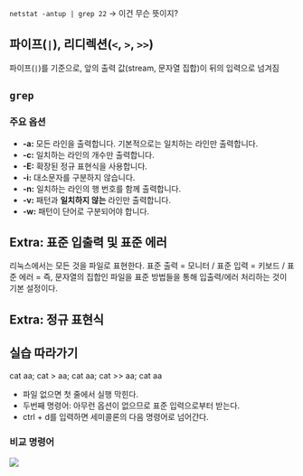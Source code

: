 `netstat -antup | grep 22`  → 이건 무슨 뜻이지?
## 파이프(`|`), 리디렉션(`<`, `>`, `>>`)
파이프(`|`)를 기준으로, 앞의 출력 값(stream, 문자열 집합)이 뒤의 입력으로 넘겨짐
## `grep`

### 주요 옵션
- **-a:** 모든 라인을 출력합니다. 기본적으로는 일치하는 라인만 출력합니다.
- **-c:** 일치하는 라인의 개수만 출력합니다.
- **-E:** 확장된 정규 표현식을 사용합니다.
- **-i:** 대소문자를 구분하지 않습니다.
- **-n:** 일치하는 라인의 행 번호를 함께 출력합니다.
- **-v:** 패턴과 **일치하지 않는** 라인만 출력합니다.
- **-w:** 패턴이 단어로 구분되어야 합니다.

## Extra: 표준 입출력 및 표준 에러
리눅스에서는 모든 것을 파일로 표현한다.
표준 출력 = 모니터 / 표준 입력 = 키보드 / 표준 에러 = 
즉, 문자열의 집합인 파일을 표준 방법들을 통해 입출력/에러 처리하는 것이 기본 설정이다.
## Extra: 정규 표현식


## 실습 따라가기
cat aa; cat > aa; cat aa; cat >> aa; cat aa
- 파일 없으면 첫 줄에서 실행 막힌다.
- 두번째 명령어: 아무런 옵션이 없으므로 표준 입력으로부터 받는다. 
- ctrl + d를 입력하면 세미콜론의 다음 명령어로 넘어간다.
### 비교 명령어
![](https://onedrive.live.com/embed?resid=C4F97B3B64AE3E7A%217070&authkey=%21AGCMfk9JSR5Ekgk&width=251&height=193)